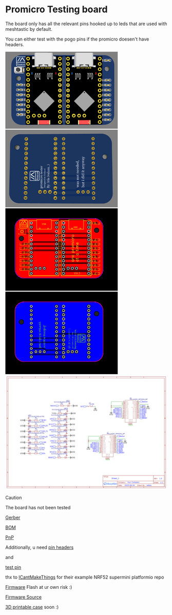 # Promicro Testing board

The board only has all the relevant pins hooked up to leds that are used with meshtastic by default.

You can either test with the pogo pins if the promicro doesen't have headers.

<img src="./pics/top.png" width="350"><img src="./pics/bottom.png" width="350">
<img src="./pics/top_layout.png" width="350"><img src="./pics/bottom_layout.png" width="350">
<img src="./pics/schematic.png" width="700">

> [!CAUTION]
> The board has not been tested

[Gerber](./Gerber_promicro_tester.zip)

[BOM](./BOM_promicro_tester.csv)

[PnP](./PickAndPlace_promicro_tester.csv)

Additionally, u need [pin headers](https://www.aliexpress.com/item/1005005666298784.html)

and

[test pin](https://www.aliexpress.com/item/32948963610.html)

thx to [ICantMakeThings](https://github.com/ICantMakeThings/Nicenano-NRF52-Supermini-PlatformIO-Support) for their example NRF52 supermini platformio repo

[Firmware](./firmware.uf2) Flash at ur own risk :)

[Firmware Source](./firmware_source)

[3D printable case]() soon :)

